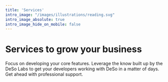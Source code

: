 ```yaml
---
title: 'Services'
intro_image: "/images/illustrations/reading.svg"
intro_image_absolute: true
intro_image_hide_on_mobile: false
---
```


# Services to grow your business

Focus on developing your core features. Leverage the know built up by the DeSo Labs to get your developers working with DeSo in a matter of days. Get ahead with professional support.
